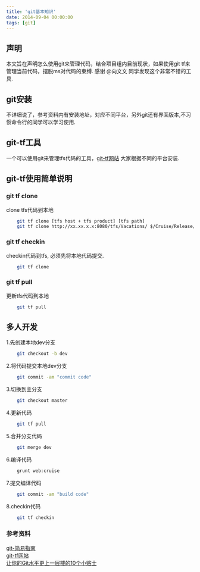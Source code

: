 ```yaml
---
title: 'git基本知识'
date: 2014-09-04 00:00:00
tags: [git]
---
```



## 声明
本文旨在声明怎么使用git来管理代码，结合项目组内目前现状，如果使用git tf来管理当前代码，摆脱ms对代码的束缚.
感谢 @向文文 同学发现这个非常不错的工具.

## git安装
不详细说了，参考资料内有安装地址，对应不同平台，另外git还有界面版本,不习惯命令行的同学可以学习使用.

## git-tf工具
一个可以使用git来管理tfs代码的工具，[git-tf网站](http://gittf.codeplex.com/)
大家根据不同的平台安装.

## git-tf使用简单说明
### git tf clone
clone tfs代码到本地

``` bash
	git tf clone [tfs host + tfs product] [tfs path]
	git tf clone http://xx.xx.x.x:8080/tfs/Vacations/ $/Cruise/Release/162_0812/Cruise.Mobile/WebAppSEO5.8/WebApp
```

### git tf checkin
checkin代码到tfs, 必须先将本地代码提交.

``` bash
	git tf clone
```

### git tf pull
更新tfs代码到本地

``` bash
	git tf pull
```

## 多人开发

1.先创建本地dev分支	

``` bash
	git checkout -b dev
```

2.将代码提交本地dev分支

``` bash	
	git commit -am "commit code"
```

3.切换到主分支

``` bash	
	git checkout master
```

4.更新代码

``` bash	
	git tf pull
```

5.合并分支代码

``` bash	
	git merge dev
```

6.编译代码

``` bash	
	grunt web:cruise
```

7.提交编译代码

``` bash	
	git commit -am "build code"
```

8.checkin代码

``` bash	
	git tf checkin
```

### 参考资料
[git-简易指南](http://www.bootcss.com/p/git-guide/)  
[git-tf网站](http://gittf.codeplex.com/)  
[让你的Git水平更上一层楼的10个小贴士](http://www.techug.com/10-tips-git-next-level)

